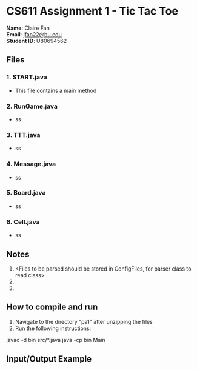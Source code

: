 # CS611 Assignment 1 - Tic Tac Toe

**Name**: Claire Fan<br>
**Email**: jfan22@bu.edu<br>
**Student ID**: U80694562<br>

## Files

### 1. START.java<br>
- This file contains a main method
### 2. RunGame.java
- ss
### 3. TTT.java
- ss
### 4. Message.java
- ss
### 5. Board.java
- ss
### 6. Cell.java
- ss

## Notes

1. <Files to be parsed should be stored in ConfigFiles, for parser class to
read class>
2. <Bonus Done>
3. <Notes to grader>

## How to compile and run

1. Navigate to the directory "pa1" after unzipping the files
2. Run the following instructions:
<Example below>
javac -d bin src/*.java
java -cp bin Main

## Input/Output Example

<Place here an example of how the program runs. Include both its
outputs and correctly formatted inputs. Please clearly mark the inputs.>
